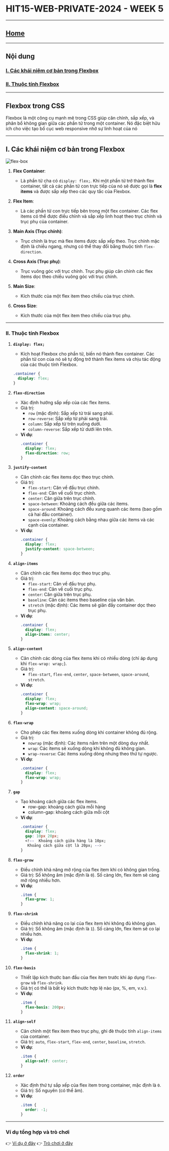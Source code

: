 # HIT15-WEB-PRIVATE-2024 - WEEK 5

---

## [Home](../README.html)

---

## Nội dung

### [I. Các khái niệm cơ bản trong Flexbox](#i-các-khái-niệm-cơ-bản-trong-flexbox)

### [II. Thuộc tính Flexbox](#ii-thuộc-tính-flexbox)

---

## Flexbox trong CSS

Flexbox là một công cụ mạnh mẽ trong CSS giúp căn chỉnh, sắp xếp, và phân bổ không gian giữa các phần tử trong một container. Nó đặc biệt hữu ích cho việc tạo bố cục web responsive nhờ sự linh hoạt của nó

---

## I. Các khái niệm cơ bản trong Flexbox

![flex-box](./flex-box.png)

1. **Flex Container**:

   - Là phần tử cha có `display: flex;`. Khi một phần tử trở thành flex container, tất cả các phần tử con trực tiếp của nó sẽ được gọi là **flex items** và được sắp xếp theo các quy tắc của Flexbox.

2. **Flex Item**:

   - Là các phần tử con trực tiếp bên trong một flex container. Các flex items có thể được điều chỉnh và sắp xếp linh hoạt theo trục chính và trục phụ của container.

3. **Main Axis (Trục chính)**:

   - Trục chính là trục mà flex items được sắp xếp theo. Trục chính mặc định là chiều ngang, nhưng có thể thay đổi bằng thuộc tính `flex-direction`.

4. **Cross Axis (Trục phụ)**:

   - Trục vuông góc với trục chính. Trục phụ giúp căn chỉnh các flex items dọc theo chiều vuông góc với trục chính.

5. **Main Size**:

   - Kích thước của một flex item theo chiều của trục chính.

6. **Cross Size**:
   - Kích thước của một flex item theo chiều của trục phụ.

---

### II. Thuộc tính Flexbox

1. **`display: flex;`**

   - Kích hoạt Flexbox cho phần tử, biến nó thành flex container. Các phần tử con của nó sẽ tự động trở thành flex items và chịu tác động của các thuộc tính Flexbox.

   ```css
   .container {
     display: flex;
   }
   ```

2. **`flex-direction`**

   - Xác định hướng sắp xếp của các flex items.
   - Giá trị:
     - `row` (mặc định): Sắp xếp từ trái sang phải.
     - `row-reverse`: Sắp xếp từ phải sang trái.
     - `column`: Sắp xếp từ trên xuống dưới.
     - `column-reverse`: Sắp xếp từ dưới lên trên.
   - **Ví dụ**:
     ```css
     .container {
       display: flex;
       flex-direction: row;
     }
     ```

3. **`justify-content`**

   - Căn chỉnh các flex items dọc theo trục chính.
   - Giá trị:
     - `flex-start`: Căn về đầu trục chính.
     - `flex-end`: Căn về cuối trục chính.
     - `center`: Căn giữa trên trục chính.
     - `space-between`: Khoảng cách đều giữa các items.
     - `space-around`: Khoảng cách đều xung quanh các items (bao gồm cả hai đầu container).
     - `space-evenly`: Khoảng cách bằng nhau giữa các items và các cạnh của container.
   - **Ví dụ**:
     ```css
     .container {
       display: flex;
       justify-content: space-between;
     }
     ```

4. **`align-items`**

   - Căn chỉnh các flex items dọc theo trục phụ.
   - Giá trị:
     - `flex-start`: Căn về đầu trục phụ.
     - `flex-end`: Căn về cuối trục phụ.
     - `center`: Căn giữa trên trục phụ.
     - `baseline`: Căn các items theo baseline của văn bản.
     - `stretch` (mặc định): Các items sẽ giãn đầy container dọc theo trục phụ.
   - **Ví dụ**:
     ```css
     .container {
       display: flex;
       align-items: center;
     }
     ```

5. **`align-content`**

   - Căn chỉnh các dòng của flex items khi có nhiều dòng (chỉ áp dụng khi `flex-wrap: wrap;`).
   - Giá trị:
     - `flex-start`, `flex-end`, `center`, `space-between`, `space-around`, `stretch`.
   - **Ví dụ**:
     ```css
     .container {
       display: flex;
       flex-wrap: wrap;
       align-content: space-around;
     }
     ```

6. **`flex-wrap`**

   - Cho phép các flex items xuống dòng khi container không đủ rộng.
   - Giá trị:
     - `nowrap` (mặc định): Các items nằm trên một dòng duy nhất.
     - `wrap`: Các items sẽ xuống dòng khi không đủ không gian.
     - `wrap-reverse`: Các items xuống dòng nhưng theo thứ tự ngược.
   - **Ví dụ**:
     ```css
     .container {
       display: flex;
       flex-wrap: wrap;
     }
     ```

7. **`gap`**

   - Tạo khoảng cách giữa các flex items.
     - row-gap: khoảng cách giữa mỗi hàng
     - column-gap: khoảng cách giữa mỗi cột
   - **Ví dụ**:
     ```css
     .container {
       display: flex;
       gap: 10px 20px;
       <!--  Khoảng cách giữa hàng là 10px;
        Khoảng cách giữa cột là 20px; -->
     }
     ```

8. **`flex-grow`**

   - Điều chỉnh khả năng mở rộng của flex item khi có không gian trống.
   - Giá trị: Số không âm (mặc định là `0`). Số càng lớn, flex item sẽ càng mở rộng nhiều hơn.
   - **Ví dụ**:
     ```css
     .item {
       flex-grow: 1;
     }
     ```

9. **`flex-shrink`**

   - Điều chỉnh khả năng co lại của flex item khi không đủ không gian.
   - Giá trị: Số không âm (mặc định là `1`). Số càng lớn, flex item sẽ co lại nhiều hơn.
   - **Ví dụ**:
     ```css
     .item {
       flex-shrink: 1;
     }
     ```

10. **`flex-basis`**

    - Thiết lập kích thước ban đầu của flex item trước khi áp dụng `flex-grow` và `flex-shrink`.
    - Giá trị có thể là bất kỳ kích thước hợp lệ nào (px, %, em, v.v.).
    - **Ví dụ**:
      ```css
      .item {
        flex-basis: 200px;
      }
      ```

11. **`align-self`**

    - Căn chỉnh một flex item theo trục phụ, ghi đè thuộc tính `align-items` của container.
    - Giá trị: `auto`, `flex-start`, `flex-end`, `center`, `baseline`, `stretch`.
    - **Ví dụ**:
      ```css
      .item {
        align-self: center;
      }
      ```

12. **`order`**
    - Xác định thứ tự sắp xếp của flex item trong container, mặc định là `0`.
    - Giá trị: Số nguyên (có thể âm).
    - **Ví dụ**:
      ```css
      .item {
        order: -1;
      }
      ```

---

### Ví dụ tổng hợp và trò chơi

👉 [Ví dụ ở đây](https://codepen.io/ndangelo/pen/BaamRam)
👉 [Trò chơi ở đây](https://flexboxfroggy.com/)
